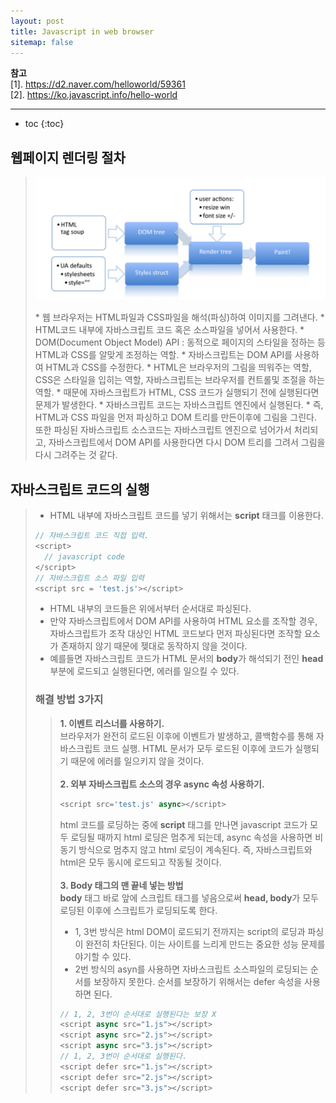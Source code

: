 ```yaml
---
layout: post
title: Javascript in web browser
sitemap: false
---
```


**참고**  
[1]. <https://d2.naver.com/helloworld/59361>  
[2]. <https://ko.javascript.info/hello-world>  
* * *  

* toc
{:toc}

## 웹페이지 렌더링 절차
> <p align="center"><img src="/assets/img/javascript/elementary/1.png"></p>
> * 웹 브라우저는 HTML파일과 CSS파일을 해석(파싱)하여 이미지를 그려낸다.
> * HTML코드 내부에 자바스크립트 코드 혹은 소스파일을 넣어서 사용한다.
> * DOM(Document Object Model) API : 동적으로 페이지의 스타일을 정하는 등 HTML과 CSS를 알맞게 조정하는 역할.
> * 자바스크립트는 DOM API를 사용하여 HTML과 CSS를 수정한다.
> * HTML은 브라우저의 그림을 띄워주는 역할, CSS은 스타일을 입히는 역할, 자바스크립트는 브라우저를 컨트롤및 조절을 하는 역할.
> * 때문에 자바스크립트가 HTML, CSS 코드가 실행되기 전에 실행된다면 문제가 발생한다.
> * 자바스크립트 코드는 자바스크립트 엔진에서 실행된다.
> * 즉, HTML과 CSS 파일을 먼저 파싱하고 DOM 트리를 만든이후에 그림을 그린다. 또한 파싱된 자바스크립트 소스코드는 자바스크립트 엔진으로 넘어가서 처리되고, 자바스크립트에서 DOM API를 사용한다면 다시 DOM 트리를 그려서 그림을 다시 그려주는 것 같다.

## 자바스크립트 코드의 실행
> * HTML 내부에 자바스크립트 코드를 넣기 위해서는 **script** 태크를 이용한다.
> ```js
> // 자바스크립트 코드 직접 입력.
> <script> 
>   // javascript code 
> </script>  
> // 자바스크립트 소스 파일 입력
> <script src = 'test.js'></script>
> ```
> * HTML 내부의 코드들은 위에서부터 순서대로 파싱된다.
> * 만약 자바스크립트에서 DOM API를 사용하여 HTML 요소를 조작할 경우, 자바스크립트가 조작 대상인 HTML 코드보다 먼저 파싱된다면 조작할 요소가 존재하지 않기 때문에 젲대로 동작하지 않을 것이다.
> * 예를들면 자바스크립트 코드가 HTML 문서의 **body**가 해석되기 전인 **head** 부분에 로드되고 실행된다면, 에러를 일으킬 수 있다.
> 
> ### 해결 방법 3가지
> > **1. 이벤트 리스너를 사용하기.**  
> > 브라우저가 완전히 로드된 이후에 이벤트가 발생하고, 콜백함수를 통해 자바스크립트 코드 실행. HTML 문서가 모두 로드된 이후에 코드가 실행되기 때문에 에러를 일으키지 않을 것이다.  
> > <br>
> > **2. 외부 자바스크립트 소스의 경우 async 속성 사용하기.**  
> > ```js
> > <script src='test.js' async></script>
> > ```
> > html 코드를 로딩하는 중에 **script** 태그를 만나면 javascript 코드가 모두 로딩될 때까지 html 로딩은 멈추게 되는데, async 속성을 사용하면 비동기 방식으로 멈추지 않고 html 로딩이 계속된다. 즉, 자바스크립트와 html은 모두 동시에 로드되고 작동될 것이다.  
> > <br>
> > **3. Body 태그의 맨 끝네 넣는 방법**  
> > **body** 태그 바로 앞에 스크립트 태그를 넣음으로써 **head, body**가 모두 로딩된 이후에 스크립트가 로딩되도록 한다.  
> > * 1, 3번 방식은 html DOM이 로드되기 전까지는 script의 로딩과 파싱이 완전히 차단된다. 이는 사이트를 느리게 만드는 중요한 성능 문제를 야기할 수 있다.  
> > * 2번 방식의 asyn를 사용하면 자바스크립트 소스파일의 로딩되는 순서를 보장하지 못한다. 순서를 보장하기 위해서는 defer 속성을 사용하면 된다.  
> > ```js
> > // 1, 2, 3번이 순서대로 실행된다는 보장 X
> > <script async src="1.js"></script>
> > <script async src="2.js"></script>
> > <script async src="3.js"></script>  
> > // 1, 2, 3번이 순서대로 실행된다.
> > <script defer src="1.js"></script>
> > <script defer src="2.js"></script>
> > <script defer src="3.js"></script>  
> > ```
